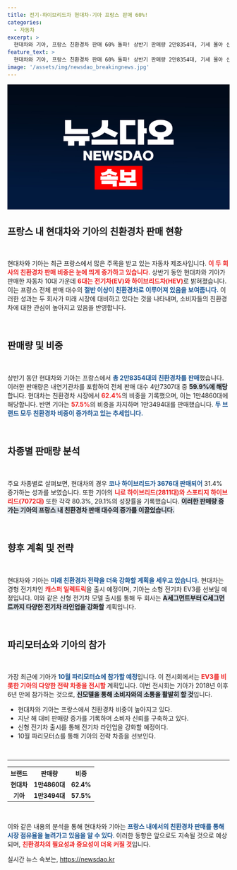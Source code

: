 ```yaml
---
title: 전기·하이브리드차 현대차·기아 프랑스 판매 60%!
categories:
  - 자동차
excerpt: >
  현대차와 기아, 프랑스 친환경차 판매 60% 돌파! 상반기 판매량 2만8354대, 기세 몰아 신형 전기차 출시 예정. 파리모터쇼에서도 신차 공개, 기대되는 변화의 물결!
feature_text: >
  현대차와 기아, 프랑스 친환경차 판매 60% 돌파! 상반기 판매량 2만8354대, 기세 몰아 신형 전기차 출시 예정. 파리모터쇼에서도 신차 공개, 기대되는 변화의 물결!
image: '/assets/img/newsdao_breakingnews.jpg'
---
```


<p><img src="/assets/img/newsdao_breakingnews.jpg" alt="firstkoreanews 속보" /></p>

<h2 data-ke-size="size26">프랑스 내 현대차와 기아의 친환경차 판매 현황</h2>

<p data-ke-size="size16">&nbsp;</p>

<p>현대차와 기아는 최근 프랑스에서 많은 주목을 받고 있는 자동차 제조사입니다. <b><span style="color: #ee2323;">이 두 회사의 친환경차 판매 비중은 눈에 띄게 증가하고 있습니다.</span></b> 상반기 동안 현대차와 기아가 판매한 자동차 10대 가운데 <b><span style="color: #ee2323;">6대는 전기차(EV)와 하이브리드차(HEV)</span></b>로 밝혀졌습니다. 이는 프랑스 전체 판매 대수의 <b><span style="color: #1a5490;">절반 이상이 친환경차로 이루어져 있음을 보여줍니다.</span></b> 이러한 성과는 두 회사가 미래 시장에 대비하고 있다는 것을 나타내며, 소비자들의 친환경차에 대한 관심이 높아지고 있음을 반영합니다.</p>

<p data-ke-size="size16">&nbsp;</p>

<h2 data-ke-size="size26">판매량 및 비중</h2>

<p data-ke-size="size16">&nbsp;</p>

<p>상반기 동안 현대차와 기아는 프랑스에서 <b><span style="color: #1a5490;">총 2만8354대의 친환경차를 판매</span></b>했습니다. 이러한 판매량은 내연기관차를 포함하여 전체 판매 대수 4만7307대 중 <b><span style="background-color: #21538527;">59.9%에 해당</span></b>합니다. 현대차는 친환경차 시장에서 <b><span style="color: #ee2323;">62.4%</span></b>의 비중을 기록했으며, 이는 1만4860대에 해당합니다. 반면 기아는 <b><span style="color: #ee2323;">57.5%</span></b>의 비중을 차지하며 1만3494대를 판매했습니다. <b><span style="color: #1a5490;">두 브랜드 모두 친환경차 비중이 증가하고 있는 추세입니다.</span></b></p>

<p data-ke-size="size16">&nbsp;</p>

<h2 data-ke-size="size26">차종별 판매량 분석</h2>

<p data-ke-size="size16">&nbsp;</p>

<p>주요 차종별로 살펴보면, 현대차의 경우 <b><span style="color: #1a5490;">코나 하이브리드가 3676대 판매되어</span></b> 31.4% 증가하는 성과를 보였습니다. 또한 기아의 <b><span style="color: #ee2323;">니로 하이브리드(2811대)와 스포티지 하이브리드(7072대)</span></b> 또한 각각 80.3%, 29.1%의 성장률을 기록했습니다. <b><span style="background-color: #21538527;">이러한 판매량 증가는 기아의 프랑스 내 친환경차 판매 대수의 증가를 이끌었습니다.</span></b></p>

<p data-ke-size="size16">&nbsp;</p>

<h2 data-ke-size="size26">향후 계획 및 전략</h2>

<p data-ke-size="size16">&nbsp;</p>

<p>현대차와 기아는 <b><span style="color: #1a5490;">미래 친환경차 전략을 더욱 강화할 계획을 세우고 있습니다.</span></b> 현대차는 경형 전기차인 <b><span style="color: #ee2323;">캐스퍼 일렉트릭</span></b>을 출시 예정이며, 기아는 소형 전기차 EV3를 선보일 예정입니다. 이와 같은 신형 전기차 모델 출시를 통해 두 회사는 <b><span style="background-color: #21538527;">A세그먼트부터 C세그먼트까지 다양한 전기차 라인업을 강화할</span></b> 계획입니다. </p>

<p data-ke-size="size16">&nbsp;</p>

<h2 data-ke-size="size26">파리모터쇼와 기아의 참가</h2>

<p data-ke-size="size16">&nbsp;</p>

<p>가장 최근에 기아가 <b><span style="color: #1a5490;">10월 파리모터쇼에 참가할 예정</span></b>입니다. 이 전시회에서는 <b><span style="color: #ee2323;">EV3를 비롯한 기아의 다양한 전략 차종을 전시할</span></b> 계획입니다. 이번 전시회는 기아가 2018년 이후 6년 만에 참가하는 것으로, <b><span style="background-color: #21538527;">신모델을 통해 소비자와의 소통을 활발히 할 것</span></b>입니다.</p>

<ul>
<li>현대차와 기아는 프랑스에서 친환경차 비중이 높아지고 있다.</li>
<li>지난 해 대비 판매량 증가를 기록하며 소비자 신뢰를 구축하고 있다.</li>
<li>신형 전기차 출시를 통해 전기차 라인업을 강화할 예정이다.</li>
<li>10월 파리모터쇼를 통해 기아의 전략 차종을 선보인다.</li>
</ul>

<p data-ke-size="size16">&nbsp;</p>

<hr>

<table style="width: 100%;">
    <tr>
        <th style="text-align: center;">브랜드</th>
        <th style="text-align: center;">판매량</th>
        <th style="text-align: center;">비중</th>
    </tr>
    <tr>
        <td style="text-align: center; height: 17px;"><b>현대차</b></td>
        <td style="text-align: center; height: 17px;"><b>1만4860대</b></td>
        <td style="text-align: center; height: 17px;"><b>62.4%</b></td>
    </tr>
    <tr>
        <td style="text-align: center; height: 17px;"><b>기아</b></td>
        <td style="text-align: center; height: 17px;"><b>1만3494대</b></td>
        <td style="text-align: center; height: 17px;"><b>57.5%</b></td>
    </tr>
</table>

<p data-ke-size="size16">&nbsp;</p>

<p>이와 같은 내용의 분석을 통해 현대차와 기아는 <b><span style="color: #1a5490;">프랑스 내에서의 친환경차 판매를 통해 시장 점유율을 늘려가고 있음을 알 수 있다</span></b>. 이러한 동향은 앞으로도 지속될 것으로 예상되며, <b><span style="color: #ee2323;">친환경차의 필요성과 중요성이 더욱 커질 것</span></b>입니다.</p>
실시간 뉴스 속보는, <a href="https://newsdao.kr" rel="dofollow">https://newsdao.kr</a>



